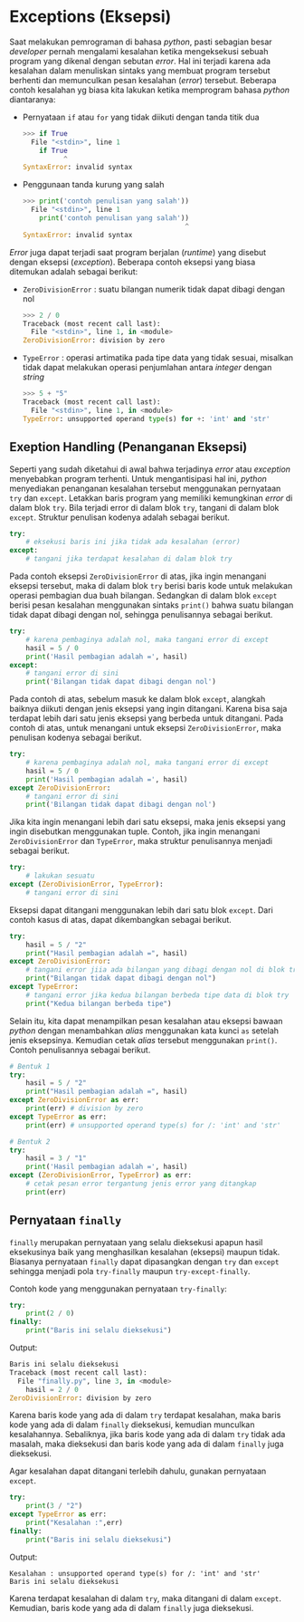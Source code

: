 # Exceptions (Eksepsi)
Saat melakukan pemrograman di bahasa _python_, pasti sebagian besar _developer_ pernah mengalami kesalahan ketika mengeksekusi sebuah program yang dikenal dengan sebutan _error_. Hal ini terjadi karena ada kesalahan dalam menuliskan sintaks yang membuat program tersebut berhenti dan memunculkan pesan kesalahan (_error_) tersebut. Beberapa contoh kesalahan yg biasa kita lakukan ketika memprogram bahasa _python_ diantaranya:

- Pernyataan `if` atau `for` yang tidak diikuti dengan tanda titik dua
  ```python
  >>> if True
    File "<stdin>", line 1
      if True
            ^
  SyntaxError: invalid syntax
  ```

- Penggunaan tanda kurung yang salah
  ```python
  >>> print('contoh penulisan yang salah'))
    File "<stdin>", line 1
      print('contoh penulisan yang salah'))
                                          ^
  SyntaxError: invalid syntax
  ```

_Error_ juga dapat terjadi saat program berjalan (_runtime_) yang disebut dengan eksepsi (_exception_). Beberapa contoh eksepsi yang biasa ditemukan adalah sebagai berikut:
- `ZeroDivisionError` : suatu bilangan numerik tidak dapat dibagi dengan nol
  ```python
  >>> 2 / 0
  Traceback (most recent call last):
    File "<stdin>", line 1, in <module>
  ZeroDivisionError: division by zero
  ```

- `TypeError` : operasi artimatika pada tipe data yang tidak sesuai, misalkan tidak dapat melakukan operasi penjumlahan antara _integer_ dengan _string_
  ```python
  >>> 5 + "5"
  Traceback (most recent call last):
    File "<stdin>", line 1, in <module>
  TypeError: unsupported operand type(s) for +: 'int' and 'str'
  ```
## Exeption Handling (Penanganan Eksepsi)
Seperti yang sudah diketahui di awal bahwa terjadinya _error_ atau _exception_ menyebabkan program terhenti. Untuk mengantisipasi hal ini, _python_ menyediakan penanganan kesalahan tersebut menggunakan pernyataan `try` dan `except`. Letakkan baris program yang memiliki kemungkinan _error_ di dalam blok `try`. Bila terjadi error di dalam blok `try`, tangani di dalam blok `except`. Struktur penulisan kodenya adalah sebagai berikut.
```python
try:
    # eksekusi baris ini jika tidak ada kesalahan (error)
except:
    # tangani jika terdapat kesalahan di dalam blok try
```
Pada contoh eksepsi `ZeroDivisionError` di atas, jika ingin menangani eksepsi tersebut, maka di dalam blok `try` berisi baris kode untuk melakukan operasi pembagian dua buah bilangan. Sedangkan di dalam blok `except` berisi pesan kesalahan menggunakan sintaks `print()` bahwa suatu bilangan tidak dapat dibagi dengan nol, sehingga penulisannya sebagai berikut.
```python
try:
    # karena pembaginya adalah nol, maka tangani error di except
    hasil = 5 / 0
    print('Hasil pembagian adalah =', hasil)
except:
    # tangani error di sini
    print('Bilangan tidak dapat dibagi dengan nol')
```
Pada contoh di atas, sebelum masuk ke dalam blok `except`, alangkah baiknya diikuti dengan jenis eksepsi yang ingin ditangani. Karena bisa saja terdapat lebih dari satu jenis eksepsi yang berbeda untuk ditangani. Pada contoh di atas, untuk menangani untuk eksepsi `ZeroDivisionError`, maka penulisan kodenya sebagai berikut.
```python
try:
    # karena pembaginya adalah nol, maka tangani error di except
    hasil = 5 / 0
    print('Hasil pembagian adalah =', hasil)
except ZeroDivisionError:
    # tangani error di sini
    print('Bilangan tidak dapat dibagi dengan nol')
```

Jika kita ingin menangani lebih dari satu eksepsi, maka jenis eksepsi yang ingin disebutkan menggunakan tuple. Contoh, jika ingin menangani `ZeroDivisionError` dan `TypeError`, maka struktur penulisannya menjadi sebagai berikut.
```python
try:
    # lakukan sesuatu
except (ZeroDivisionError, TypeError):
    # tangani error di sini
```

Eksepsi dapat ditangani menggunakan lebih dari satu blok `except`. Dari contoh kasus di atas, dapat dikembangkan sebagai berikut.
```python
try:
    hasil = 5 / "2"
    print("Hasil pembagian adalah =", hasil)
except ZeroDivisionError:
    # tangani error jiia ada bilangan yang dibagi dengan nol di blok try
    print("Bilangan tidak dapat dibagi dengan nol")
except TypeError:
    # tangani error jika kedua bilangan berbeda tipe data di blok try
    print("Kedua bilangan berbeda tipe")
```

Selain itu, kita dapat menampilkan pesan kesalahan atau eksepsi bawaan _python_ dengan menambahkan _alias_ menggunakan kata kunci `as` setelah jenis eksepsinya. Kemudian cetak _alias_ tersebut menggunakan `print()`. Contoh penulisannya sebagai berikut.
```python
# Bentuk 1
try:
    hasil = 5 / "2"
    print("Hasil pembagian adalah =", hasil)
except ZeroDivisionError as err:
    print(err) # division by zero
except TypeError as err:
    print(err) # unsupported operand type(s) for /: 'int' and 'str'

# Bentuk 2
try:
    hasil = 3 / "1"
    print('Hasil pembagian adalah =', hasil)
except (ZeroDivisionError, TypeError) as err:
    # cetak pesan error tergantung jenis error yang ditangkap
    print(err)
```

## Pernyataan `finally`
`finally` merupakan pernyataan yang selalu dieksekusi apapun hasil eksekusinya baik yang menghasilkan kesalahan (eksepsi) maupun tidak. Biasanya pernyataan `finally` dapat dipasangkan dengan `try` dan `except` sehingga menjadi pola `try-finally` maupun `try-except-finally`.

Contoh kode yang menggunakan pernyataan `try-finally`:
```python
try:
    print(2 / 0)
finally:
    print("Baris ini selalu dieksekusi")
```
Output:
```python
Baris ini selalu dieksekusi
Traceback (most recent call last):
  File "finally.py", line 3, in <module>
    hasil = 2 / 0
ZeroDivisionError: division by zero
```
Karena baris kode yang ada di dalam `try` terdapat kesalahan, maka baris kode yang ada di dalam `finally` dieksekusi, kemudian munculkan kesalahannya. Sebaliknya, jika baris kode yang ada di dalam `try` tidak ada masalah, maka dieksekusi dan baris kode yang ada di dalam `finally` juga dieksekusi.

Agar kesalahan dapat ditangani terlebih dahulu, gunakan pernyataan `except`.
```python
try:
    print(3 / "2")
except TypeError as err:
    print("Kesalahan :",err)
finally:
    print("Baris ini selalu dieksekusi")
```
Output:
```
Kesalahan : unsupported operand type(s) for /: 'int' and 'str'
Baris ini selalu dieksekusi
```
Karena terdapat kesalahan di dalam `try`, maka ditangani di dalam `except`. Kemudian, baris kode yang ada di dalam `finally` juga dieksekusi.
